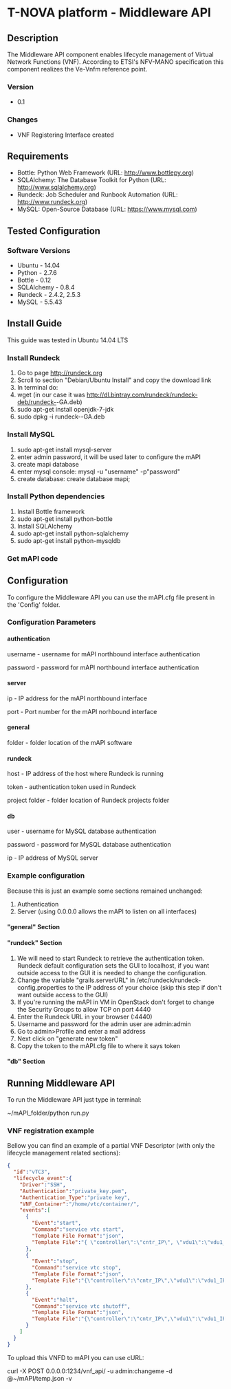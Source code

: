 # T-NOVA platform - Middleware API

## Description

The Middleware API component enables lifecycle management of Virtual Network Functions (VNF). According to ETSI's NFV-MANO specification this component realizes the Ve-Vnfm reference point.

### Version

- 0.1

### Changes

- VNF Registering Interface created

## Requirements

- Bottle: Python Web Framework (URL: http://www.bottlepy.org)
- SQLAlchemy: The Database Toolkit for Python (URL: http://www.sqlalchemy.org)
- Rundeck: Job Scheduler and Runbook Automation (URL: http://www.rundeck.org)
- MySQL: Open-Source Database (URL: https://www.mysql.com)

## Tested Configuration

### Software Versions
- Ubuntu - 14.04
- Python - 2.7.6
- Bottle - 0.12
- SQLAlchemy - 0.8.4
- Rundeck - 2.4.2, 2.5.3
- MySQL - 5.5.43

## Install Guide

This guide was tested in Ubuntu 14.04 LTS

### Install Rundeck

1. Go to page http://rundeck.org
2. Scroll to section "Debian/Ubuntu Install" and copy the download link 
3. In terminal do: 
  1. wget <download link> (in our case it was http://dl.bintray.com/rundeck/rundeck-deb/rundeck-<version>-GA.deb)
  2. sudo apt-get install openjdk-7-jdk
  3. sudo dpkg -i rundeck-<version>-GA.deb 

### Install MySQL

1. sudo apt-get install mysql-server
2. enter admin password, it will be used later to configure the mAPI
3. create mapi database
  1. enter mysql console: mysql -u "username" -p"password"
  2. create database: create database mapi;

### Install Python dependencies

1. Install Bottle framework
  1. sudo apt-get install python-bottle
2. Install SQLAlchemy
  2. sudo apt-get install python-sqlalchemy
  3. sudo apt-get install python-mysqldb

### Get mAPI code
 

## Configuration

To configure the Middleware API you can use the mAPI.cfg file present in the 'Config' folder.

### Configuration Parameters

#### authentication

username - username for mAPI northbound interface authentication

password - password for mAPI northbound interface authentication

#### server

ip - IP address for the mAPI northbound interface

port - Port number for the mAPI norhbound interface

#### general

folder - folder location of the mAPI software

#### rundeck

host - IP address of the host where Rundeck is running

token - authentication token used in Rundeck

project folder - folder location of Rundeck projects folder

#### db

user - username for MySQL database authentication

password -  password for MySQL database authentication

ip - IP address of MySQL server

### Example configuration

Because this is just an example some sections remained unchanged:
1. Authentication
2. Server (using 0.0.0.0 allows the mAPI to listen on all interfaces)

#### "general" Section

#### "rundeck" Section

1. We will need to start Rundeck to retrieve the authentication token. Rundeck default configuration sets the GUI to localhost, if you want outside access to the GUI it is needed to change the configuration. 
  1. Change the variable "grails.serverURL" in /etc/rundeck/rundeck-config.properties to the IP address of your choice (skip this step if don't want outside access to the GUI)
  2. If you're running the mAPI in VM in OpenStack don't forget to change the Security Groups to allow TCP on port 4440
  3. Enter the Rundeck URL in your browser (<IP address>:4440)
  4. Username and password for the admin user are admin:admin
  5. Go to admin>Profile and enter a mail address
  6. Next click on "generate new token"
  7. Copy the token to the mAPI.cfg file to where it says token

#### "db" Section 





## Running Middleware API

To run the Middleware API just type in terminal:

 ~/mAPI_folder/python run.py

### VNF registration example

Bellow you can find an example of a partial VNF Descriptor (with only the lifecycle management related sections):

```json
{
  "id":"vTC3", 
  "lifecycle_event":{
    "Driver":"SSH",
    "Authentication":"private_key.pem",
    "Authentication_Type":"private key",
    "VNF_Container":"/home/vtc/container/",
    "events":[
      {
        "Event":"start", 
        "Command":"service vtc start", 
        "Template File Format":"json", 
        "Template File":"{ \"controller\":\"cntr_IP\", \"vdu1\":\"vdu1_IP\", \"vdu2\":\"vdu2_IP\" }"
      },
      {
        "Event":"stop",
        "Command":"service vtc stop",
        "Template File Format":"json",
        "Template File":"{\"controller\":\"cntr_IP\",\"vdu1\":\"vdu1_IP\",\"vdu2\":\"vdu2_IP\"}"
      },
      {
        "Event":"halt",
        "Command":"service vtc shutoff",
        "Template File Format":"json",
        "Template File":"{\"controller\":\"cntr_IP\",\"vdu1\":\"vdu1_IP\",\"vdu2\":\"vdu2_IP\"}"
      }
    ]
  }
}
```

To upload this VNFD to mAPI you can use cURL:

curl -X POST 0.0.0.0:1234/vnf_api/ -u admin:changeme -d @~/mAPI/temp.json -v
